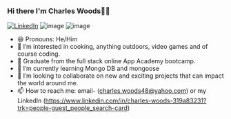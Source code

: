 ### Hi there I'm Charles Woods👋👋

[![LinkedIn](https://img.shields.io/badge/LinkedIn-0077B5?style=for-the-badge&logo=linkedin&logoColor=white)](https://www.linkedin.com/in/charles-woods-319a83231?trk=people-guest_people_search-card)
![image](https://img.shields.io/badge/Windows-0078D6?style=for-the-badge&logo=windows&logoColor=white)
![image](https://user-images.githubusercontent.com/83300311/160930567-0ee9e9bd-3b11-4ba6-9de0-fa8bbc55dcd8.png)

- 😄 Pronouns: He/Him
- 👀 I’m interested in cooking, anything outdoors, video games and of course coding.
- 🌱 Graduate from the full stack online App Academy bootcamp.
- 🌱 I’m currently learning Mongo DB and mongoose
- 👯 I’m looking to collaborate on new and exciting projects that can impact the world around me.
- 📫 How to reach me: email- (charles.woods48@yahoo.com) or my LinkedIn (https://www.linkedin.com/in/charles-woods-319a83231?trk=people-guest_people_search-card)


<!--
**CWoods2909/CWoods2909** is a ✨ _special_ ✨ repository because its `README.md` (this file) appears on your GitHub profile.

Here are some ideas to get you started:

- 🔭 I’m currently working on ...
- 🌱 I’m currently learning ...
- 👯 I’m looking to collaborate on ...
- 🤔 I’m looking for help with ...
- 💬 Ask me about ...
- 📫 How to reach me: ...
- 😄 Pronouns: ...
- ⚡ Fun fact: ...
-->
